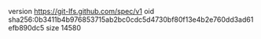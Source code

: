 version https://git-lfs.github.com/spec/v1
oid sha256:0b3411b4b976853715ab2bc0cdc5d4730bf80f13e4b2e760dd3ad61efb890dc5
size 14580
